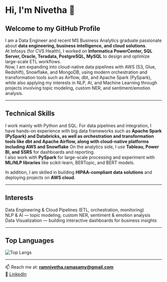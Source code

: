 # Hi, I'm Nivetha 👋  

## Welcome to my GitHub Profile  

I am a Data Engineer and recent MS Business Analytics graduate passionate about **data engineering, business intelligence, and cloud solutions**.  
At Infosys (for CVS Health), I worked on **Informatica PowerCenter, SQL Server, Oracle, Teradata, PostgreSQL, MySQL** to design and optimize large-scale ETL workflows.  
Now, I am expanding into cloud-native data pipelines with AWS (S3, Glue, Redshift), Snowflake, and MongoDB, using modern orchestration and transformation tools such as Airflow, dbt, and Apache Spark (PySpark), while also applying my interests in NLP, AI, and Machine Learning through projects involving topic modeling, custom NER, and sentiment/emotion analysis.  

---

## Technical Skills  

I work mainly with Python and SQL. For data pipelines and integration, I have hands-on experience with big data frameworks such as **Apache Spark (PySpark) and Databricks, as well as orchestration and transformation tools like dbt and Apache Airflow, along with cloud-native platforms including AWS and Snowflake**
On the analytics side, I use **Tableau, Power BI, and SSRS** for dashboards and reporting.  
I also work with **PySpark** for large-scale processing and experiment with **ML/NLP libraries** like scikit-learn, BERTopic, and BERT models.  

In addition, I am skilled in building **HIPAA-compliant data solutions** and deploying projects on **AWS cloud**.  

---

## Interests  

Data Engineering & Cloud Pipelines (ETL, orchestration, monitoring)  
NLP & AI — topic modeling, custom NER, sentiment & emotion analysis  
Data Visualization — building interactive dashboards for business insights  

---

## Top Languages  

![Top Langs](https://github-readme-stats.vercel.app/api/top-langs/?username=Nivethagow&layout=compact&theme=dark)  

---

📫 Reach me at: **ramnivetha.ramasamy@gmail.com**  
🔗 [LinkedIn](https://www.linkedin.com/in/ramnivethar/)  

<!--
**Nivethagow/Nivethagow** is a ✨ _special_ ✨ repository because its `README.md` (this file) appears on your GitHub profile.

Here are some ideas to get you started:

- 🔭 I’m currently working on ...
- 🌱 I’m currently learning ...
- 👯 I’m looking to collaborate on ...
- 🤔 I’m looking for help with ...
- 💬 Ask me about ...
- 📫 How to reach me: ...
- 😄 Pronouns: ...
- ⚡ Fun fact: ...
-->
